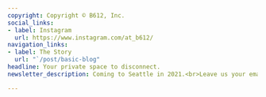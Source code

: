 ```yaml
---
copyright: Copyright © B612, Inc.
social_links:
- label: Instagram
  url: https://www.instagram.com/at_b612/
navigation_links:
- label: The Story
  url: "`/post/basic-blog"
headline: Your private space to disconnect.
newsletter_description: Coming to Seattle in 2021.<br>Leave us your email for updates!

---
```

